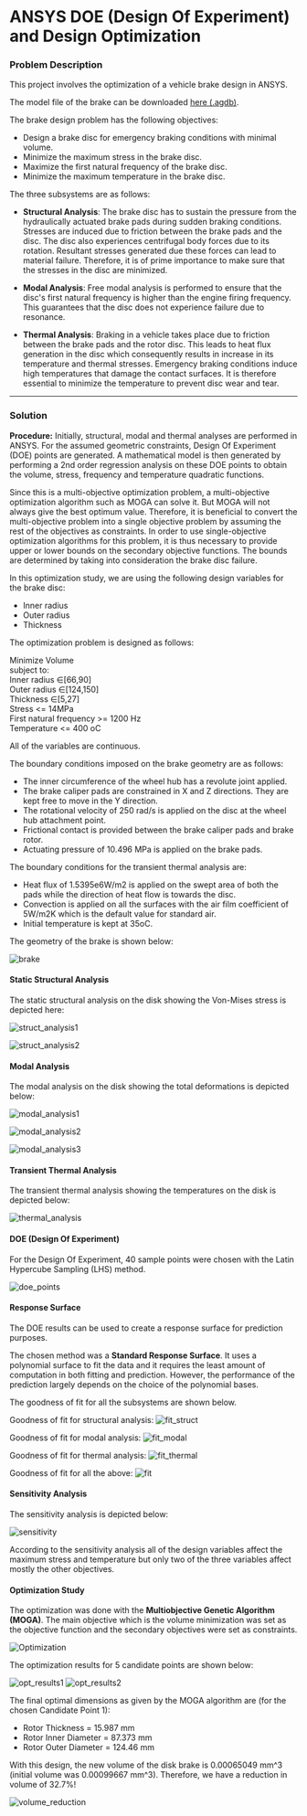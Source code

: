 # ANSYS DOE (Design Of Experiment) and Design Optimization

### Problem Description 

This project involves the optimization of a vehicle brake design in ANSYS.

The model file of the brake can be downloaded [here (.agdb)](brake.agdb).


The brake design problem has the following objectives:
* Design a brake disc for emergency braking conditions with minimal volume.
* Minimize the maximum stress in the brake disc.
* Maximize the first natural frequency of the brake disc.
* Minimize the maximum temperature in the brake disc.

The three subsystems are as follows:

* **Structural Analysis**: The brake disc has to sustain the pressure from the hydraulically actuated brake pads during sudden braking conditions. Stresses are induced due to friction between the brake pads and the disc. The disc also experiences centrifugal body forces due to its rotation. Resultant stresses generated due these forces can lead to material failure. Therefore, it is of prime importance to make sure that the stresses in the disc are minimized.

* **Modal Analysis**: Free modal analysis is performed to ensure that the disc's first natural frequency is higher than the engine firing frequency. This guarantees that the disc does not experience failure due to resonance.

* **Thermal Analysis**: Braking in a vehicle takes place due to friction between the brake pads and the rotor disc. This leads to heat flux generation in the disc which consequently results in increase in its temperature and thermal stresses. Emergency braking conditions induce high temperatures that damage the contact surfaces. It is therefore essential to minimize the temperature to prevent disc wear and tear.

***
### Solution

**Procedure:** Initially, structural, modal and thermal analyses are performed in ANSYS. For the assumed geometric constraints, Design Of Experiment (DOE) points are generated. A mathematical model is then generated by performing a 2nd order regression analysis on these DOE points to obtain the volume, stress, frequency and temperature quadratic functions. 

Since this is a multi-objective optimization problem, a multi-objective optimization algorithm such as MOGA can solve it. But MOGA will not always give the best optimum value. Therefore, it is beneficial to convert the multi-objective problem into a single objective problem by assuming the rest of the 
objectives as constraints. In order to use single-objective optimization algorithms for this problem, it is thus necessary to provide upper or lower bounds on the secondary objective functions. The bounds are determined by taking into consideration the brake disc failure.

In this optimization study, we are using the following design variables for the brake disc:
* Inner radius
* Outer radius 
* Thickness 

The optimization problem is designed as follows:

Minimize Volume<br>
subject to:<br>
Inner radius ∈[66,90]<br>
Outer radius ∈[124,150]<br>
Thickness ∈[5,27]<br>
Stress <= 14MPa<br>
First natural frequency >= 1200 Hz<br>
Temperature <= 400 oC<br>

All of the variables are continuous.

The boundary conditions imposed on the brake geometry are as follows:
* The inner circumference of the wheel hub has a revolute joint applied.
* The brake caliper pads are constrained in X and Z directions. They are kept free to move
in the Y direction.
* The rotational velocity of 250 rad/s is applied on the disc at the wheel hub attachment point.
* Frictional contact is provided between the brake caliper pads and brake rotor.
* Actuating pressure of 10.496 MPa is applied on the brake pads.

The boundary conditions for the transient thermal analysis are:
* Heat flux of 1.5395e6W/m2 is applied on the swept area of both the pads while the
direction of heat flow is towards the disc.
* Convection is applied on all the surfaces with the air film coefficient of 5W/m2K which
is the default value for standard air.
* Initial temperature is kept at 35oC.


The geometry of the brake is shown below:

![brake](images/disk.png)



#### Static Structural Analysis

The static structural analysis on the disk showing the Von-Mises stress is depicted here:

![struct_analysis1](images/struct_analysis1.png)

![struct_analysis2](images/struct_analysis2.png)


#### Modal Analysis

The modal analysis on the disk showing the total deformations is depicted below:

![modal_analysis1](images/modal_analysis1.png)

![modal_analysis2](images/modal_analysis2.png)

![modal_analysis3](images/modal_analysis3.png)


#### Transient Thermal Analysis

The transient thermal analysis showing the temperatures on the disk is depicted below:

![thermal_analysis](images/thermal_analysis.png)


#### DOE (Design Of Experiment)

For the Design Of Experiment, 40 sample points were chosen with the Latin Hypercube Sampling (LHS) method.

![doe_points](images/doe_points.png)


#### Response Surface

The DOE results can be used to create a response surface for prediction purposes.

The chosen method was a **Standard Response Surface**. It uses a polynomial surface 
to fit the data and it requires the least amount of computation in both fitting and 
prediction. However, the performance of the prediction largely depends on the choice 
of the polynomial bases. 

The goodness of fit for all the subsystems are shown below.

Goodness of fit for structural analysis:
![fit_struct](images/fit_stress_vol.png)

Goodness of fit for modal analysis:
![fit_modal](images/fit_deformation_vol.png)

Goodness of fit for thermal analysis:
![fit_thermal](images/fit_temp_vol.png)

Goodness of fit for all the above:
![fit](images/fit.png)

#### Sensitivity Analysis 

The sensitivity analysis is depicted below:

![sensitivity](images/sensitivity.png)

According to the sensitivity analysis all of the design variables affect the maximum stress and temperature but only two of the three variables affect mostly the other objectives. 


#### Optimization Study

The optimization was done with the **Multiobjective Genetic Algorithm (MOGA)**.
The main objective which is the volume minimization was set as the objective function and the secondary 
objectives were set as constraints. 

![Optimization](images/opt.png)

The optimization results for 5 candidate points are shown below:

![opt_results1](images/opt_results1.png)
![opt_results2](images/opt_results2.png)


The final optimal dimensions as given by the MOGA algorithm are (for the chosen Candidate Point 1):
* Rotor Thickness = 15.987 mm
* Rotor Inner Diameter = 87.373 mm
* Rotor Outer Diameter = 124.46 mm

With this design, the new volume of the disk brake is 0.00065049 mm^3 (initial volume was 0.00099667 mm^3). Therefore, we have a 
reduction in volume of 32.7%!

![volume_reduction](images/volume_reduction.png)

